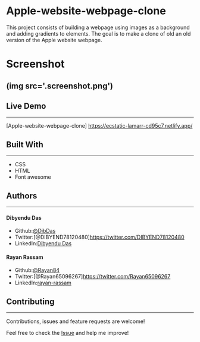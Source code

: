 # Apple-website-webpage-clone
This project consists of building a webpage using images as a background and adding gradients to elements. The goal is to make a clone of old an old version of the Apple website webpage.

# Screenshot
(img src='.screenshot.png')
---

## Live Demo
---
[Apple-website-webpage-clone] https://ecstatic-lamarr-cd95c7.netlify.app/

## Built With
---
* CSS
* HTML
* Font awesome

## Authors
---
#### Dibyendu Das
* Github:[@DibDas](https://github.com/dibdas)
* Twitter:[@DIBYEND78120480]https://twitter.com/DIBYEND78120480
* LinkedIn:[Dibyendu Das](https://www.linkedin.com/in/dibyendu-das-b5967a1b1/)

#### Rayan Rassam
* Github:[@Rayan84](https://github.com/Rayan84)
* Twitter:[@Rayan65096267]https://twitter.com/Rayan65096267
* LinkedIn:[rayan-rassam](https://www.linkedin.com/in/rayan-rassam-18a0a426/)

## Contributing
---
Contributions, issues and feature requests are welcome!

Feel free to check the [Issue](https://github.com/Rayan84/Apple-website-webpage-clone/issues) and help me improve!
